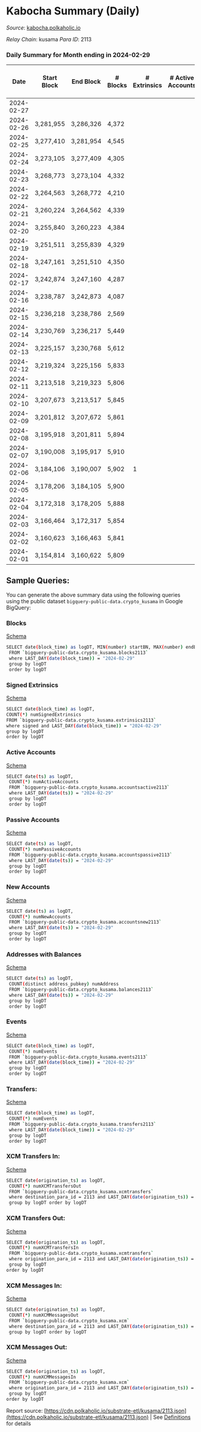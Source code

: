 # Kabocha Summary (Daily)

_Source_: [kabocha.polkaholic.io](https://kabocha.polkaholic.io)

*Relay Chain*: kusama
*Para ID*: 2113



### Daily Summary for Month ending in 2024-02-29


| Date    | Start Block | End Block | # Blocks | # Extrinsics | # Active Accounts | # Passive Accounts | # New Accounts | # Addresses | # Events  | # Transfers ($USD) | # XCM Transfers In ($USD) | # XCM Transfers Out ($USD) | # XCM In | # XCM Out | Issues |
|---------|-------------|-----------|----------|--------------|-------------------|--------------------|----------------|-------------|-----------|--------------------|---------------------------|----------------------------|----------|-----------|--------|
| 2024-02-27 |  |  |  |  |  |  |  |  |  |   |   |   |  |  |  |
| 2024-02-26 | 3,281,955 | 3,286,326 | 4,372 |  |  |  |  | 13,222 | 8,762 |   |   |   |  |  |  |
| 2024-02-25 | 3,277,410 | 3,281,954 | 4,545 |  |  |  |  | 13,222 | 9,105 |   |   |   |  |  |  |
| 2024-02-24 | 3,273,105 | 3,277,409 | 4,305 |  |  |  |  | 13,222 | 8,624 |   |   |   |  |  |  |
| 2024-02-23 | 3,268,773 | 3,273,104 | 4,332 |  |  |  |  | 13,222 | 8,679 |   |   |   |  |  |  |
| 2024-02-22 | 3,264,563 | 3,268,772 | 4,210 |  |  |  |  | 13,222 | 8,434 |   |   |   |  |  |  |
| 2024-02-21 | 3,260,224 | 3,264,562 | 4,339 |  |  |  |  | 13,222 | 8,692 |   |   |   |  |  |  |
| 2024-02-20 | 3,255,840 | 3,260,223 | 4,384 |  |  |  |  | 13,222 | 8,783 |   |   |   |  |  |  |
| 2024-02-19 | 3,251,511 | 3,255,839 | 4,329 |  |  |  |  | 13,222 | 8,672 |   |   |   |  |  |  |
| 2024-02-18 | 3,247,161 | 3,251,510 | 4,350 |  |  |  |  | 13,222 | 8,715 |   |   |   |  |  |  |
| 2024-02-17 | 3,242,874 | 3,247,160 | 4,287 |  |  |  |  | 13,222 | 8,588 |   |   |   |  |  |  |
| 2024-02-16 | 3,238,787 | 3,242,873 | 4,087 |  |  |  |  | 13,222 | 8,191 |   |   |   |  |  |  |
| 2024-02-15 | 3,236,218 | 3,238,786 | 2,569 |  |  |  |  | 13,222 | 5,146 |   |   |   |  |  |  |
| 2024-02-14 | 3,230,769 | 3,236,217 | 5,449 |  |  |  |  | 13,222 | 10,916 |   |   |   |  |  |  |
| 2024-02-13 | 3,225,157 | 3,230,768 | 5,612 |  |  |  |  | 13,222 | 11,243 |   |   |   |  |  |  |
| 2024-02-12 | 3,219,324 | 3,225,156 | 5,833 |  |  |  |  | 13,222 | 11,685 |   |   |   |  |  |  |
| 2024-02-11 | 3,213,518 | 3,219,323 | 5,806 |  |  |  |  | 13,222 | 11,632 |   |   |   |  |  |  |
| 2024-02-10 | 3,207,673 | 3,213,517 | 5,845 |  |  |  |  | 13,222 | 11,709 |   |   |   |  |  |  |
| 2024-02-09 | 3,201,812 | 3,207,672 | 5,861 |  |  |  |  | 13,222 | 11,742 |   |   |   |  |  |  |
| 2024-02-08 | 3,195,918 | 3,201,811 | 5,894 |  |  |  |  | 13,222 | 11,810 |   |   |   |  |  |  |
| 2024-02-07 | 3,190,008 | 3,195,917 | 5,910 |  |  |  |  | 13,222 | 11,840 |   |   |   |  |  |  |
| 2024-02-06 | 3,184,106 | 3,190,007 | 5,902 | 1 |  |  |  | 13,222 | 11,830 | 1  |   |   |  |  |  |
| 2024-02-05 | 3,178,206 | 3,184,105 | 5,900 |  |  |  |  | 13,221 | 11,819 |   |   |   |  |  |  |
| 2024-02-04 | 3,172,318 | 3,178,205 | 5,888 |  |  |  |  | 13,221 | 11,796 |   |   |   |  |  |  |
| 2024-02-03 | 3,166,464 | 3,172,317 | 5,854 |  |  |  |  | 13,221 | 11,728 |   |   |   |  |  |  |
| 2024-02-02 | 3,160,623 | 3,166,463 | 5,841 |  |  |  |  | 13,221 | 11,701 |   |   |   |  |  |  |
| 2024-02-01 | 3,154,814 | 3,160,622 | 5,809 |  |  |  |  | 13,221 | 11,637 |   |   |   |  |  |  |

## Sample Queries:
You can generate the above summary data using the following queries using the public dataset `bigquery-public-data.crypto_kusama` in Google BigQuery:


### Blocks 

[Schema](https://github.com/colorfulnotion/substrate-etl/blob/main/schema/blocks.json)

```bash
SELECT date(block_time) as logDT, MIN(number) startBN, MAX(number) endBN, COUNT(*) numBlocks 
 FROM `bigquery-public-data.crypto_kusama.blocks2113`  
 where LAST_DAY(date(block_time)) = "2024-02-29" 
 group by logDT 
 order by logDT
```

### Signed Extrinsics 

[Schema](https://github.com/colorfulnotion/substrate-etl/blob/main/schema/extrinsics.json)

```bash
SELECT date(block_time) as logDT, 
COUNT(*) numSignedExtrinsics 
FROM `bigquery-public-data.crypto_kusama.extrinsics2113`  
where signed and LAST_DAY(date(block_time)) = "2024-02-29" 
group by logDT 
order by logDT
```

### Active Accounts 

[Schema](https://github.com/colorfulnotion/substrate-etl/blob/main/schema/accountsactive.json)

```bash
SELECT date(ts) as logDT, 
 COUNT(*) numActiveAccounts 
 FROM `bigquery-public-data.crypto_kusama.accountsactive2113` 
 where LAST_DAY(date(ts)) = "2024-02-29" 
 group by logDT 
 order by logDT
```

### Passive Accounts 

[Schema](https://github.com/colorfulnotion/substrate-etl/blob/main/schema/accountspassive.json)

```bash
SELECT date(ts) as logDT, 
 COUNT(*) numPassiveAccounts 
 FROM `bigquery-public-data.crypto_kusama.accountspassive2113` 
 where LAST_DAY(date(ts)) = "2024-02-29" 
 group by logDT 
 order by logDT
```

### New Accounts 

[Schema](https://github.com/colorfulnotion/substrate-etl/blob/main/schema/accountsnew.json)

```bash
SELECT date(ts) as logDT, 
 COUNT(*) numNewAccounts 
 FROM `bigquery-public-data.crypto_kusama.accountsnew2113` 
 where LAST_DAY(date(ts)) = "2024-02-29" 
 group by logDT
 order by logDT
```

### Addresses with Balances 

[Schema](https://github.com/colorfulnotion/substrate-etl/blob/main/schema/balances.json)

```bash
SELECT date(ts) as logDT,
 COUNT(distinct address_pubkey) numAddress 
 FROM `bigquery-public-data.crypto_kusama.balances2113` 
 where LAST_DAY(date(ts)) = "2024-02-29" 
 group by logDT 
 order by logDT
```

### Events 

[Schema](https://github.com/colorfulnotion/substrate-etl/blob/main/schema/events.json)

```bash
SELECT date(block_time) as logDT, 
 COUNT(*) numEvents 
 FROM `bigquery-public-data.crypto_kusama.events2113` 
 where LAST_DAY(date(block_time)) = "2024-02-29" 
 group by logDT 
 order by logDT
```

### Transfers:

[Schema](https://github.com/colorfulnotion/substrate-etl/blob/main/schema/transfers.json)

```bash
SELECT date(block_time) as logDT, 
 COUNT(*) numEvents 
 FROM `bigquery-public-data.crypto_kusama.transfers2113` 
 where LAST_DAY(date(block_time)) = "2024-02-29" 
 group by logDT 
 order by logDT
```

### XCM Transfers In: 

[Schema](https://github.com/colorfulnotion/substrate-etl/blob/main/schema/xcmtransfers.json)

```bash
SELECT date(origination_ts) as logDT, 
 COUNT(*) numXCMTransfersOut 
 FROM `bigquery-public-data.crypto_kusama.xcmtransfers` 
 where destination_para_id = 2113 and LAST_DAY(date(origination_ts)) = "2024-02-29" 
 group by logDT order by logDT
```

### XCM Transfers Out: 

[Schema](https://github.com/colorfulnotion/substrate-etl/blob/main/schema/xcmtransfers.json)

```bash
SELECT date(origination_ts) as logDT, 
 COUNT(*) numXCMTransfersIn 
 FROM `bigquery-public-data.crypto_kusama.xcmtransfers` 
 where origination_para_id = 2113 and LAST_DAY(date(origination_ts)) = "2024-02-29" 
 group by logDT 
order by logDT
```

### XCM Messages In: 

[Schema](https://github.com/colorfulnotion/substrate-etl/blob/main/schema/xcm.json)

```bash
SELECT date(origination_ts) as logDT, 
 COUNT(*) numXCMMessagesOut 
 FROM `bigquery-public-data.crypto_kusama.xcm` 
 where destination_para_id = 2113 and LAST_DAY(date(origination_ts)) = "2024-02-29" 
 group by logDT order by logDT
```

### XCM Messages Out: 

[Schema](https://github.com/colorfulnotion/substrate-etl/blob/main/schema/xcm.json)

```bash
SELECT date(origination_ts) as logDT, 
 COUNT(*) numXCMMessagesIn 
 FROM `bigquery-public-data.crypto_kusama.xcm` 
 where origination_para_id = 2113 and LAST_DAY(date(origination_ts)) = "2024-02-29" 
 group by logDT 
order by logDT
```


Report source: [https://cdn.polkaholic.io/substrate-etl/kusama/2113.json](https://cdn.polkaholic.io/substrate-etl/kusama/2113.json) | See [Definitions](/DEFINITIONS.md) for details

